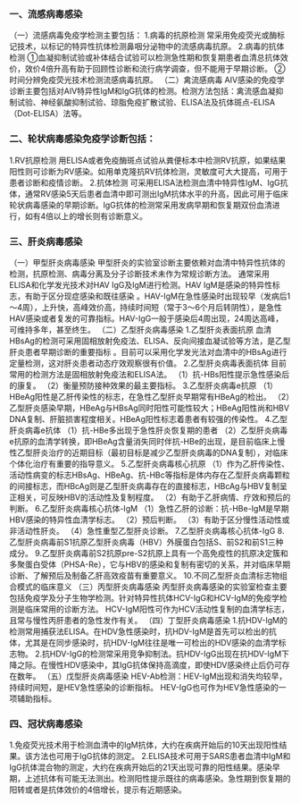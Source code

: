 


### 一、流感病毒感染
（一）流感病毒免疫学检测主要包括：
1.病毒的抗原检测
常采用免疫荧光或酶标记技术，以标记的特异性抗体检测鼻咽分泌物中的流感病毒抗原。 
2.病毒的抗体检测
①血凝抑制试验或补体结合试验可以检测急性期和恢复期患者血清总抗体效价，效价4倍升高有助于回顾性诊断和流行病学调查，但不能用于早期诊断。
②时间分辨免疫荧光技术检测流感病毒抗原。
（二）禽流感病毒
AIV感染的免疫学诊断主要包括对AIV特异性IgM和IgG抗体的检测。检测方法包括：禽流感血凝抑制试验、神经氨酸抑制试验、琼脂免疫扩散试验、ELISA法及抗体斑点-ELISA（Dot-ELISA）法等。

### 二、轮状病毒感染免疫学诊断包括： 
1.RV抗原检测
用ELISA或者免疫酶斑点试验从粪便标本中检测RV抗原，如果结果阳性则可诊断为RV感染。如用单克隆抗RV抗体检测，灵敏度可大大提高，可用于患者诊断和疫情诊断。
2.抗体检测
可采用ELISA法检测血清中特异性IgM、IgG抗体，通常RV感染5天后患者血清中即可测出IgM抗体水平的升高，因此可用于临床轮状病毒感染的早期诊断。IgG抗体的检测常采用发病早期和恢复期双份血清进行，如有4倍以上的增长则有诊断意义。

### 三、肝炎病毒感染
（一）甲型肝炎病毒感染
甲型肝炎的实验室诊断主要依赖对血清中特异性抗体的检测，抗原检测、病毒分离及分子诊断技术未作为常规诊断方法。
通常采用ELISA和化学发光技术对HAV IgG及IgM进行检测。HAV IgM是感染的特异性标志，有助于区分现症感染和既往感染 。HAV-IgM在急性感染时出现较早（发病后1～4周），上升快，高峰效价高，持续时间短（常于3～6个月后转阴性），是急性HAV感染或者复发的可靠指标。HAV-IgG一般于感染后4周出现，24周达高峰，可维持多年，甚至终生。
（二）乙型肝炎病毒感染
1.乙型肝炎表面抗原
血清HBsAg的检测可采用固相放射免疫法、ELISA、反向间接血凝试验等方法，是乙型肝炎患者早期诊断的重要指标 。目前可以采用化学发光法对血清中的HBsAg进行定量检测，这对肝炎患者动态疗效观察很有价值。
2.乙型肝炎病毒表面抗体
目前常用的检测方法是固相放射免疫法和ELISA法。
（1）抗-HBs阳性提示急性感染后的康复。
（2）衡量预防接种效果的最主要指标。
3.乙型肝炎病毒e抗原
（1）HBeAg阳性是乙肝传染性的标志，在急性乙型肝炎早期常有HBeAg的检出。
（2）乙型肝炎感染早期，HBeAg与HBsAg同时阳性可能性较大；HBeAg阳性尚和HBV DNA复制、肝脏损害程度相关。HBeAg阳性标志着患者有较强的传染性。
4.乙型肝炎病毒e抗体
（1）抗-HBe多出现于急性肝炎恢复期的患者
（2）乙型肝炎病毒e抗原的血清学转换，即HBeAg含量消失同时伴抗-HBe的出现，是目前临床上慢性乙型肝炎治疗的近期目标（最初目标是减少乙型肝炎病毒的DNA复制），对临床个体化治疗有重要的指导意义。
5.乙型肝炎病毒核心抗原
（1）作为乙肝传染性、活动性病变的标志HBsAg、HBeAg、抗-HBc等指标是体内存在乙型肝炎病毒颗粒的间接标志，而HBcAg则是乙型肝炎病毒存在的直接标志，HBcAg与HBV复制呈正相关，可反映HBV的活动性及复制程度。
（2）有助于乙肝病情、疗效和预后的判断。
6.乙型肝炎病毒核心抗体-IgM
（1）急性乙肝的诊断：抗-HBe-IgM是早期HBV感染的特异性血清学标志。
（2）预后判断。
（3）有助于区分慢性活动性或非活动性肝炎。
（4）急性重型乙型肝炎诊断。
7.乙型肝炎病毒核心抗体-IgG
8.乙型肝炎病毒前S1抗原乙型肝炎病毒（HBV）外膜蛋白包括S、前S2和前S1三种成分。
9.乙型肝炎病毒前S2抗原pre-S2抗原上具有一个高免疫性的抗原决定簇和多聚蛋白受体（PHSA-Re），它与HBV的感染和复制有密切的关系，并对临床早期诊断、了解预后及制备乙肝高效疫苗有重要意义。
10.不同乙型肝炎血清标志物组合模式的临床意义
（三）丙型肝炎病毒感染
丙型肝炎病毒感染的实验室检查主要包括免疫学及分子生物学检测。针对特异性抗体HCV-IgG和HCV-IgM的免疫学检测是临床常用的诊断方法。
HCV-IgM阳性可作为HCV活动性复制的血清学标志，且常与慢性丙肝患者的急性发作有关。
（四）丁型肝炎病毒感染
1.抗HDV-IgM的检测常用捕获法ELISA。在HDV急性感染时，抗HDV-IgM是首先可以检出的抗体，尤其是在同步感染时，抗HDV-IgM往往是唯一可检出的HDV感染的血清学标志物。
2.抗HDV-IgG的检测常采用竞争抑制法。抗HDV-IgG出现在抗HDV-IgM下降之际。在慢性HDV感染中，其IgG抗体保持高滴度，即使HDV感染终止后仍可存在数年。
（五）戊型肝炎病毒感染
HEV-Ab检测：HEV-IgM出现和消失均较早，持续时间短，是HEV急性感染的诊断指标。
HEV-IgG也可作为HEV急性感染的一项辅助指标。 

### 四、冠状病毒感染
1.免疫荧光技术用于检测血清中的IgM抗体，大约在疾病开始后的10天出现阳性结果。该方法也可用于IgG抗体的测定。
2.ELISA技术可用于SARS患者血清中IgM和IgG抗体混合物的测定，大约在疾病开始后的21天出现可靠的阳性结果。感染早期，上述抗体有可能无法测出。检测阳性提示既往的病毒感染。急性期到恢复期的阳转或者是抗体效价的4倍增长，提示有近期感染。
